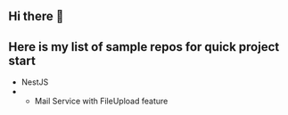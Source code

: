 ## Hi there 👋
## Here is my list of sample repos for quick project start
- NestJS
- - Mail Service with FileUpload feature
